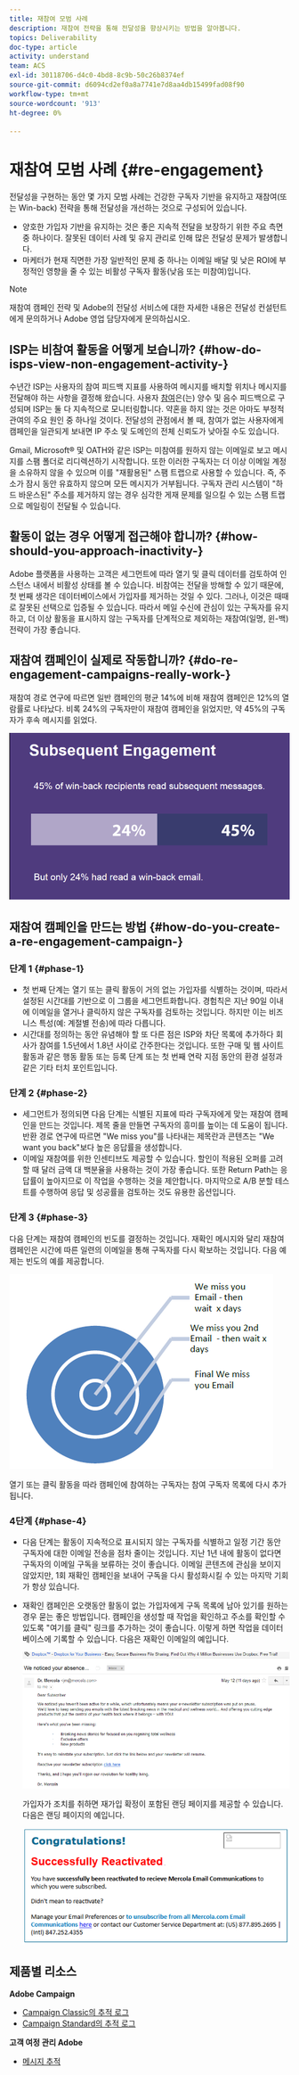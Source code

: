 ```yaml
---
title: 재참여 모범 사례
description: 재참여 전략을 통해 전달성을 향상시키는 방법을 알아봅니다.
topics: Deliverability
doc-type: article
activity: understand
team: ACS
exl-id: 30118706-d4c0-4bd8-8c9b-50c26b8374ef
source-git-commit: d6094cd2ef0a8a7741e7d8aa4db15499fad08f90
workflow-type: tm+mt
source-wordcount: '913'
ht-degree: 0%

---
```


# 재참여 모범 사례 {#re-engagement}

전달성을 구현하는 동안 몇 가지 모범 사례는 건강한 구독자 기반을 유지하고 재참여(또는 Win-back) 전략을 통해 전달성을 개선하는 것으로 구성되어 있습니다.

* 양호한 가입자 기반을 유지하는 것은 좋은 지속적 전달을 보장하기 위한 주요 측면 중 하나이다. 잘못된 데이터 사례 및 유지 관리로 인해 많은 전달성 문제가 발생합니다.
* 마케터가 현재 직면한 가장 일반적인 문제 중 하나는 이메일 배달 및 낮은 ROI에 부정적인 영향을 줄 수 있는 비활성 구독자 활동(낮음 또는 미참여)입니다.

>[!NOTE]
>
>재참여 캠페인 전략 및 Adobe의 전달성 서비스에 대한 자세한 내용은 전달성 컨설턴트에게 문의하거나 Adobe 영업 담당자에게 문의하십시오.

## ISP는 비참여 활동을 어떻게 보습니까? {#how-do-isps-view-non-engagement-activity-}

수년간 ISP는 사용자의 참여 피드백 지표를 사용하여 메시지를 배치할 위치나 메시지를 전달해야 하는 사항을 결정해 왔습니다. 사용자 [참여](/help/engagement.md)은(는) 양수 및 음수 피드백으로 구성되며 ISP는 둘 다 지속적으로 모니터링합니다. 약혼을 하지 않는 것은 아마도 부정적 관여의 주요 원인 중 하나일 것이다. 전달성의 관점에서 볼 때, 참여가 없는 사용자에게 캠페인을 일관되게 보내면 IP 주소 및 도메인의 전체 신뢰도가 낮아질 수도 있습니다.

Gmail, Microsoft® 및 OATH와 같은 ISP는 미참여를 원하지 않는 이메일로 보고 메시지를 스팸 폴더로 리디렉션하기 시작합니다. 또한 이러한 구독자는 더 이상 이메일 계정을 소유하지 않을 수 있으며 이를 &quot;재활용된&quot; 스팸 트랩으로 사용할 수 있습니다. 즉, 주소가 잠시 동안 유효하지 않으며 모든 메시지가 거부됩니다. 구독자 관리 시스템이 &quot;하드 바운스된&quot; 주소를 제거하지 않는 경우 심각한 게재 문제를 일으킬 수 있는 스팸 트랩으로 메일링이 전달될 수 있습니다.

## 활동이 없는 경우 어떻게 접근해야 합니까? {#how-should-you-approach-inactivity-}

Adobe 플랫폼을 사용하는 고객은 세그먼트에 따라 열기 및 클릭 데이터를 검토하여 인스턴스 내에서 비활성 상태를 볼 수 있습니다. 비참여는 전달을 방해할 수 있기 때문에, 첫 번째 생각은 데이터베이스에서 가입자를 제거하는 것일 수 있다. 그러나, 이것은 때때로 잘못된 선택으로 입증될 수 있습니다. 따라서 메일 수신에 관심이 있는 구독자를 유지하고, 더 이상 활동을 표시하지 않는 구독자를 단계적으로 제외하는 재참여(일명, 윈-백) 전략이 가장 좋습니다.

## 재참여 캠페인이 실제로 작동합니까? {#do-re-engagement-campaigns-really-work-}

재참여 경로 연구에 따르면 일반 캠페인의 평균 14%에 비해 재참여 캠페인은 12%의 열람률로 나타났다. 비록 24%의 구독자만이 재참여 캠페인을 읽었지만, 약 45%의 구독자가 후속 메시지를 읽었다.

![](../../help/assets/deliverability_implementation_1.png)

## 재참여 캠페인을 만드는 방법 {#how-do-you-create-a-re-engagement-campaign-}

### 단계 1 {#phase-1}

* 첫 번째 단계는 열기 또는 클릭 활동이 거의 없는 가입자를 식별하는 것이며, 따라서 설정된 시간대를 기반으로 이 그룹을 세그먼트화합니다. 경험칙은 지난 90일 이내에 이메일을 열거나 클릭하지 않은 구독자를 검토하는 것입니다. 하지만 이는 비즈니스 특성(예: 계절별 전송)에 따라 다릅니다.
* 시간대를 정의하는 동안 유념해야 할 또 다른 점은 ISP와 차단 목록에 추가하다 회사가 참여를 1.5년에서 1.8년 사이로 간주한다는 것입니다. 또한 구매 및 웹 사이트 활동과 같은 행동 활동 또는 등록 단계 또는 첫 번째 연락 지점 동안의 환경 설정과 같은 기타 터치 포인트입니다.

### 단계 2 {#phase-2}

* 세그먼트가 정의되면 다음 단계는 식별된 지표에 따라 구독자에게 맞는 재참여 캠페인을 만드는 것입니다. 제목 줄을 만들면 구독자의 흥미를 높이는 데 도움이 됩니다. 반환 경로 연구에 따르면 &quot;We miss you&quot;를 나타내는 제목란과 콘텐츠는 &quot;We want you back&quot;보다 높은 응답률을 생성합니다.
* 이메일 재참여를 위한 인센티브도 제공할 수 있습니다. 할인이 적용된 오퍼를 고려할 때 달러 금액 대 백분율을 사용하는 것이 가장 좋습니다. 또한 Return Path는 응답률이 높아지므로 이 작업을 수행하는 것을 제안합니다. 마지막으로 A/B 분할 테스트를 수행하여 응답 및 성공률을 검토하는 것도 유용한 옵션입니다.

### 단계 3 {#phase-3}

다음 단계는 재참여 캠페인의 빈도를 결정하는 것입니다. 재확인 메시지와 달리 재참여 캠페인은 시간에 따른 일련의 이메일을 통해 구독자를 다시 확보하는 것입니다. 다음 예제는 빈도의 예를 제공합니다.

![](../../help/assets/deliverability_implementation_2.png)

열기 또는 클릭 활동을 따라 캠페인에 참여하는 구독자는 참여 구독자 목록에 다시 추가됩니다.

### 4단계 {#phase-4}

* 다음 단계는 활동이 지속적으로 표시되지 않는 구독자를 식별하고 일정 기간 동안 구독자에 대한 이메일 전송을 점차 줄이는 것입니다. 지난 1년 내에 활동이 없다면 구독자의 이메일 구독을 보류하는 것이 좋습니다. 이메일 콘텐츠에 관심을 보이지 않았지만, 1회 재확인 캠페인을 보내어 구독을 다시 활성화시킬 수 있는 마지막 기회가 항상 있습니다.
* 재확인 캠페인은 오랫동안 활동이 없는 가입자에게 구독 목록에 남아 있기를 원하는 경우 묻는 좋은 방법입니다. 캠페인을 생성할 때 작업을 확인하고 주소를 확인할 수 있도록 &quot;여기를 클릭&quot; 링크를 추가하는 것이 좋습니다. 이렇게 하면 작업을 데이터베이스에 기록할 수 있습니다. 다음은 재확인 이메일의 예입니다.

  ![](../../help/assets/deliverability_implementation_3.png)

  가입자가 조치를 취하면 재가입 확정이 포함된 랜딩 페이지를 제공할 수 있습니다. 다음은 랜딩 페이지의 예입니다.

  ![](../../help/assets/deliverability_implementation_4.png)

## 제품별 리소스

**Adobe Campaign**

* [Campaign Classic의 추적 로그](https://experienceleague.adobe.com/docs/campaign-classic/using/sending-messages/monitoring-deliveries/delivery-dashboard.html#tracking-logs)
* [Campaign Standard의 추적 로그](https://experienceleague.adobe.com/docs/campaign-standard/using/testing-and-sending/sending-and-tracking-messages/tracking-messages.html#tracking-logs)

**고객 여정 관리 Adobe**

* [메시지 추적](https://experienceleague.adobe.com/docs/journey-optimizer/using/reporting/message-tracking.html?lang=ko)
